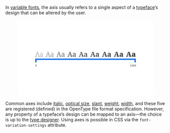 
In [variable fonts](/glossary/variable_fonts), the axis usually refers to a single aspect of a [typeface](/glossary/typeface)’s design that can be altered by the user.

<figure>

![Various weights of a typeface set along the top of a horizontal line. Beneath the line, on the far left, is a label of zero; on the right, 1000.](images/thumbnail.svg)

</figure>

Common axes include [italic](/glossary/italic), [optical size](/glossary/optical_sizes), [slant](/glossary/oblique), [weight](/glossary/weight), [width](/glossary/width), and these five are registered (defined) in the OpenType file format specification. However, any property of a typeface’s design can be mapped to an axis—the choice is up to the [type designer](/glossary/type_designer). Using axes is possible in CSS via the `font-variation-settings` attribute.
